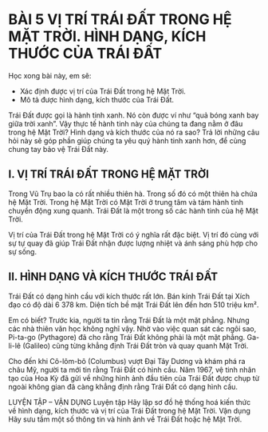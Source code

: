 # BÀI 5 VỊ TRÍ TRÁI ĐẤT TRONG HỆ MẶT TRỜI. HÌNH DẠNG, KÍCH THƯỚC CỦA TRÁI ĐẤT

Học xong bài này, em sẽ:
- Xác định được vị trí của Trái Đất trong hệ Mặt Trời.
- Mô tả được hình dạng, kích thước của Trái Đất.

Trái Đất được gọi là hành tinh xanh. Nó còn được ví như “quả bóng xanh bay giữa trời xanh”. Vậy thực tế hành tinh này của chúng ta đang nằm ở đâu trong hệ Mặt Trời? Hình dạng và kích thước của nó ra sao? Trả lời những câu hỏi này sẽ góp phần giúp chúng ta yêu quý hành tinh xanh hơn, để cùng chung tay bảo vệ Trái Đất này.

## I. VỊ TRÍ TRÁI ĐẤT TRONG HỆ MẶT TRỜI

Trong Vũ Trụ bao la có rất nhiều thiên hà. Trong số đó có một thiên hà chứa hệ Mặt Trời. Trong hệ Mặt Trời có Mặt Trời ở trung tâm và tám hành tinh chuyển động xung quanh. Trái Đất là một trong số các hành tinh của hệ Mặt Trời.

Vị trí của Trái Đất trong hệ Mặt Trời có ý nghĩa rất đặc biệt. Vị trí đó cùng với sự tự quay đã giúp Trái Đất nhận được lượng nhiệt và ánh sáng phù hợp cho sự sống.

## II. HÌNH DẠNG VÀ KÍCH THƯỚC TRÁI ĐẤT

Trái Đất có dạng hình cầu với kích thước rất lớn. Bán kính Trái Đất tại Xích đạo có độ dài 6 378 km. Diện tích bề mặt Trái Đất lên đến hơn 510 triệu km².

Em có biết?
Trước kia, người ta tin rằng Trái Đất là một mặt phẳng. Nhưng các nhà thiên văn học không nghĩ vậy. Nhờ vào việc quan sát các ngôi sao, Pi-ta-go (Pythagore) đã cho rằng Trái Đất không phải là một mặt phẳng. Ga-li-lê (Galileo) cũng từng khẳng định Trái Đất tròn và quay quanh Mặt Trời.

Cho đến khi Cô-lôm-bô (Columbus) vượt Đại Tây Dương và khám phá ra châu Mỹ, người ta mới tin rằng Trái Đất có hình cầu. Năm 1967, vệ tinh nhân tạo của Hoa Kỳ đã gửi về những hình ảnh đầu tiên của Trái Đất được chụp từ ngoài không gian đã càng khẳng định rằng Trái Đất có dạng hình cầu.

LUYỆN TẬP – VẬN DỤNG
Luyện tập
Hãy lập sơ đồ hệ thống hoá kiến thức về hình dạng, kích thước và vị trí của Trái Đất trong hệ Mặt Trời.
Vận dụng
Hãy sưu tầm một số thông tin và hình ảnh về Trái Đất hoặc hệ Mặt Trời.

